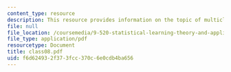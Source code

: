 ```yaml
---
content_type: resource
description: This resource provides information on the topic of multiclass classifiaction.
file: null
file_location: /coursemedia/9-520-statistical-learning-theory-and-applications-spring-2006/f6d624932f373fcc370c6e0cdb4ba656_class08.pdf
file_type: application/pdf
resourcetype: Document
title: class08.pdf
uid: f6d62493-2f37-3fcc-370c-6e0cdb4ba656
---
```

